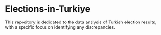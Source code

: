 # Elections-in-Turkiye
This repository is dedicated to the data analysis of Turkish election results, with a specific focus on identifying any discrepancies.
